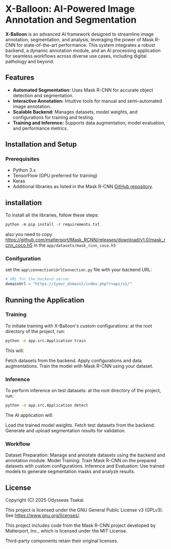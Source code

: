 # X-Balloon: AI-Powered Image Annotation and Segmentation

**X-Balloon** is an advanced AI framework designed to streamline image annotation, segmentation, and analysis, leveraging the power of Mask R-CNN for state-of-the-art performance. This system integrates a robust backend, a dynamic annotation module, and an AI processing application for seamless workflows across diverse use cases, including digital pathology and beyond.

## Features
- **Automated Segmentation:** Uses Mask R-CNN for accurate object detection and segmentation.
- **Interactive Annotation:** Intuitive tools for manual and semi-automated image annotation.
- **Scalable Backend:** Manages datasets, model weights, and configurations for training and testing.
- **Training and Inference:** Supports data augmentation, model evaluation, and performance metrics.

## Installation and Setup




### Prerequisites
- Python 3.x
- TensorFlow (GPU preferred for training)
- Keras
- Additional libraries as listed in the Mask R-CNN [GitHub repository](https://github.com/matterport/Mask_RCNN).


## installation
To install all the libraries, follow these steps:
```python
python -m pip install -r requirements.txt

```

also you need to copy
https://github.com/matterport/Mask_RCNN/releases/download/v1.0/mask_rcnn_coco.h5
in the `app/datasets/mask_rcnn_coco.h5`

### Conifguration

set the `app\connection\UrlConnection.py` file with your backend URL:

```python
# URL for the backend server
domainUrl = "https://{your_domain}/index.php?r=api/v1/"
```


   
## Running the Application
### Training
To initiate training with X-Balloon's custom configurations: at the root directory of the project, run:

 ```bash
python -m app.src.Application train
  ```
This will:

Fetch datasets from the backend.
Apply configurations and data augmentations.
Train the model with Mask R-CNN using your dataset.
### Inference
To perform inference on test datasets: at the root directory of the project, run:

 ```bash
python -m app.src.Application detect
  ```

The AI application will:

Load the trained model weights.
Fetch test datasets from the backend.
Generate and upload segmentation results for validation.
### Workflow
Dataset Preparation: Manage and annotate datasets using the backend and annotation module.
Model Training: Train Mask R-CNN on the prepared datasets with custom configurations.
Inference and Evaluation: Use trained models to generate segmentation masks and analyze results.
## License
Copyright (C) 2025 Odysseas Tsakai

This project is licensed under the GNU General Public License v3 (GPLv3).
See <https://www.gnu.org/licenses/>.

This project includes code from the Mask R-CNN project developed by Matterport, Inc.,
which is licensed under the MIT License.

Third-party components retain their original licenses.

